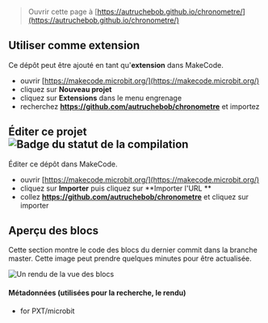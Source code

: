 
> Ouvrir cette page à [https://autruchebob.github.io/chronometre/](https://autruchebob.github.io/chronometre/)

## Utiliser comme extension

Ce dépôt peut être ajouté en tant qu'**extension** dans MakeCode.

* ouvrir [https://makecode.microbit.org/](https://makecode.microbit.org/)
* cliquez sur **Nouveau projet**
* cliquez sur **Extensions** dans le menu engrenage
* recherchez **https://github.com/autruchebob/chronometre** et importez

## Éditer ce projet ![Badge du statut de la compilation](https://github.com/autruchebob/chronometre/workflows/MakeCode/badge.svg)

Éditer ce dépôt dans MakeCode.

* ouvrir [https://makecode.microbit.org/](https://makecode.microbit.org/)
* cliquez sur **Importer** puis cliquez sur **Importer l'URL **
* collez **https://github.com/autruchebob/chronometre** et cliquez sur importer

## Aperçu des blocs

Cette section montre le code des blocs du dernier commit dans la branche master.
Cette image peut prendre quelques minutes pour être actualisée.

![Un rendu de la vue des blocs](https://github.com/autruchebob/chronometre/raw/master/.github/makecode/blocks.png)

#### Métadonnées (utilisées pour la recherche, le rendu)

* for PXT/microbit
<script src="https://makecode.com/gh-pages-embed.js"></script><script>makeCodeRender("{{ site.makecode.home_url }}", "{{ site.github.owner_name }}/{{ site.github.repository_name }}");</script>
